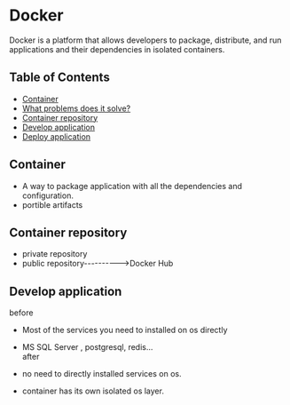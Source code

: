 # Docker  
Docker is a platform that allows developers to package, distribute, and run applications and their dependencies in isolated containers.
## Table of Contents

- [Container](#container)
- [What problems does it solve?](#what-problems-does-it-solve)
- [Container repository](#container-repository)
- [Develop application](#develop-application)
- [Deploy application](#deploy-application)

## Container
- A way to package application with all the dependencies and configuration.  
- portible artifacts
## Container repository
- private repository
- public repository---------->Docker Hub
## Develop application
before  
 - Most of the services you need to installed on os directly
 - MS SQL Server , postgresql, redis...  
after


 - no need to directly installed services on os.
 - container has its own isolated os layer.
